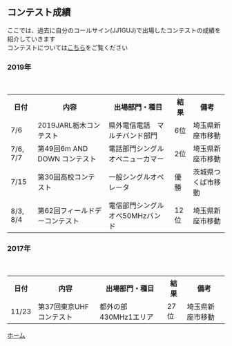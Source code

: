 
## コンテスト成績
ここでは、過去に自分のコールサイン\(JJ1GUJ\)で出場したコンテストの成績を紹介していきます  
コンテストについては[こちら](https://jj1guj.github.io/hamradio/hamradio)をご覧ください  



### 2019年
<table>

  <tr>  
  <th>日付</th> <th>内容</th> <th>出場部門・種目</th> <th>結果</th> <th>備考</th>  
  </tr>  

  <tr>　　
  <td>7/6</td> <td>2019JARL栃木コンテスト</td> <td>県外電信電話　マルチバンド部門</td> <td>6位</td> <td>埼玉県新座市移動</td>  
  </tr>  
  <tr>　　
  <td>7/6, 7/7</td> <td>第49回6m AND DOWN コンテスト</td> <td>電話部門シングルオペニューカマー</td> <td>2位</td> <td>埼玉県新座市移動</td>  
  </tr>  
  <tr>　　
  <td>7/15</td> <td>第30回高校コンテスト</td> <td>一般シングルオペレータ</td> <td>優勝</td> <td>茨城県つくば市移動</td>  
  </tr>  
  <tr>　　
  <td>8/3, 8/4</td> <td>第62回フィールドデーコンテスト</td> <td>電信部門シングルオペ50MHzバンド</td> <td>12位</td> <td>埼玉県新座市移動</td>  
  </tr>  
</table>  

### 2017年
<table>

  <tr>  
  <th>日付</th> <th>内容</th> <th>出場部門・種目</th> <th>結果</th> <th>備考</th>  
  </tr>  

  <tr>　　
  <td>11/23</td> <td>第37回東京UHFコンテスト</td> <td>都外の部430MHz1エリア</td> <td>27位</td> <td>埼玉県新座市移動</td>  
  </tr>  
 </table>  
 
 [ホーム](https://jj1guj.github.io)  
